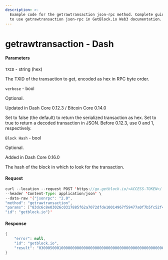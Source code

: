 ```yaml
---
description: >-
  Example code for the getrawtransaction json-rpc method. Сomplete guide on how
  to use getrawtransaction json-rpc in GetBlock.io Web3 documentation.
---
```


# getrawtransaction - Dash

#### Parameters

`TXID` - string (hex)

The TXID of the transaction to get, encoded as hex in RPC byte order.

`verbose` - bool

Optional.

Updated in Dash Core 0.12.3 / Bitcoin Core 0.14.0

Set to false (the default) to return the serialized transaction as hex. Set to true to return a decoded transaction in JSON. Before 0.12.3, use 0 and 1, respectively.

`Block Hash` - bool

Optional.

Added in Dash Core 0.16.0

The hash of the block in which to look for the transaction.

#### Request

```java
curl --location --request POST 'https://go.getblock.io/<ACCESS-TOKEN>/' \
--header 'Content-Type: application/json' \
--data-raw '{"jsonrpc": "2.0",
"method": "getrawtransaction",
"params": ["83dc6c8e03026c0317885f62a7072dfde10014967f59477a0f7b5fc52f44a784", false, null],
"id": "getblock.io"}'
```

#### Response

```java
{
    "error": null,
    "id": "getblock.io",
    "result": "03000500010000000000000000000000000000000000000000000000000000000000000000ffffffff2703716d170423ce39610800004440830900000fe4b883e5bda9e7a59ee4bb99e9b1bc04f09f909f40440fa802203d5807000000001976a9147c086eada12bdb10a265c16c08a7ae87366bd48188aca03c9f08000000001976a91406c7111117f7b797528485b64772d3ffcff919ec88ac209af41f460200716d1700efc371b5251f5bae393e5962fe092f8b2003732a56eda3e1a2babe8413d17ce7ce2396a41c1f833c0cd00a0d8e900dfc4962805706e70a35074dcd30fafbd4c6"
}
```
